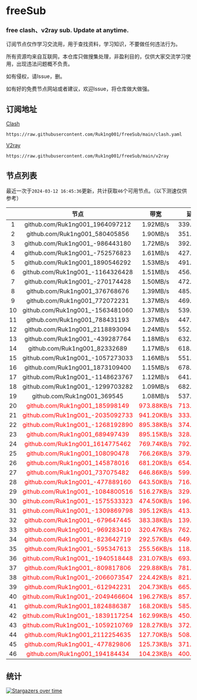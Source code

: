 # freeSub
### free clash、v2ray sub. Update at anytime.

订阅节点仅作学习交流用，用于查找资料，学习知识，不要做任何违法行为。

所有资源均来自互联网，本仓库只做搜集处理，非盈利目的，仅供大家交流学习使用，出现违法问题概不负责。

如有侵权，请Issue，删。

如有好的免费节点网站或者建议，欢迎Issue，将仓库做大做强。

## 订阅地址
[Clash](https://raw.githubusercontent.com/Ruk1ng001/freeSub/main/clash.yaml)
```
https://raw.githubusercontent.com/Ruk1ng001/freeSub/main/clash.yaml
```
[V2ray](https://raw.githubusercontent.com/Ruk1ng001/freeSub/main/v2ray)
```
https://raw.githubusercontent.com/Ruk1ng001/freeSub/main/v2ray
```

## 节点列表

最近一次于`2024-03-12 16:45:36`更新，共计获取`46`个可用节点。（以下测速仅供参考）

|  | 节点 | 带宽 | 延迟 |
|:-:|:--:|:--:|:--:|
 | 1 | github.com/Ruk1ng001_1964097212 | 1.92MB/s | 339.00ms |
 | 2 | github.com/Ruk1ng001_580405856 | 1.90MB/s | 351.00ms |
 | 3 | github.com/Ruk1ng001_-986443180 | 1.72MB/s | 392.00ms |
 | 4 | github.com/Ruk1ng001_-752576823 | 1.61MB/s | 427.00ms |
 | 5 | github.com/Ruk1ng001_1890546292 | 1.53MB/s | 491.00ms |
 | 6 | github.com/Ruk1ng001_-1164326428 | 1.51MB/s | 456.00ms |
 | 7 | github.com/Ruk1ng001_-270174428 | 1.50MB/s | 472.00ms |
 | 8 | github.com/Ruk1ng001_376768676 | 1.39MB/s | 485.00ms |
 | 9 | github.com/Ruk1ng001_772072231 | 1.37MB/s | 469.00ms |
 | 10 | github.com/Ruk1ng001_-1563481060 | 1.37MB/s | 539.00ms |
 | 11 | github.com/Ruk1ng001_788431193 | 1.37MB/s | 447.00ms |
 | 12 | github.com/Ruk1ng001_2118893094 | 1.24MB/s | 552.00ms |
 | 13 | github.com/Ruk1ng001_-439287764 | 1.18MB/s | 632.00ms |
 | 14 | github.com/Ruk1ng001_82332689 | 1.17MB/s | 618.00ms |
 | 15 | github.com/Ruk1ng001_-1057273033 | 1.16MB/s | 551.00ms |
 | 16 | github.com/Ruk1ng001_1873109400 | 1.15MB/s | 678.00ms |
 | 17 | github.com/Ruk1ng001_-1148623767 | 1.12MB/s | 641.00ms |
 | 18 | github.com/Ruk1ng001_-1299703282 | 1.09MB/s | 682.00ms |
 | 19 | github.com/Ruk1ng001_369545 | 1.08MB/s | 537.00ms |
 | 20 | <font color=red>github.com/Ruk1ng001_185998149</font> | <font color=red>973.88KB/s</font> | <font color=red>713.00ms</font> |
 | 21 | <font color=red>github.com/Ruk1ng001_-2035092733</font> | <font color=red>941.20KB/s</font> | <font color=red>333.00ms</font> |
 | 22 | <font color=red>github.com/Ruk1ng001_-1268192890</font> | <font color=red>895.38KB/s</font> | <font color=red>374.00ms</font> |
 | 23 | <font color=red>github.com/Ruk1ng001_689497439</font> | <font color=red>895.15KB/s</font> | <font color=red>328.00ms</font> |
 | 24 | <font color=red>github.com/Ruk1ng001_1614775462</font> | <font color=red>769.74KB/s</font> | <font color=red>792.00ms</font> |
 | 25 | <font color=red>github.com/Ruk1ng001_108090478</font> | <font color=red>766.26KB/s</font> | <font color=red>379.00ms</font> |
 | 26 | <font color=red>github.com/Ruk1ng001_145878016</font> | <font color=red>681.20KB/s</font> | <font color=red>654.00ms</font> |
 | 27 | <font color=red>github.com/Ruk1ng001_737075482</font> | <font color=red>646.86KB/s</font> | <font color=red>599.00ms</font> |
 | 28 | <font color=red>github.com/Ruk1ng001_-477889160</font> | <font color=red>643.50KB/s</font> | <font color=red>716.00ms</font> |
 | 29 | <font color=red>github.com/Ruk1ng001_-1084800516</font> | <font color=red>516.27KB/s</font> | <font color=red>329.00ms</font> |
 | 30 | <font color=red>github.com/Ruk1ng001_-1575533323</font> | <font color=red>474.50KB/s</font> | <font color=red>196.00ms</font> |
 | 31 | <font color=red>github.com/Ruk1ng001_-1309869798</font> | <font color=red>395.12KB/s</font> | <font color=red>413.00ms</font> |
 | 32 | <font color=red>github.com/Ruk1ng001_-679647445</font> | <font color=red>383.38KB/s</font> | <font color=red>139.00ms</font> |
 | 33 | <font color=red>github.com/Ruk1ng001_-969283410</font> | <font color=red>320.47KB/s</font> | <font color=red>762.00ms</font> |
 | 34 | <font color=red>github.com/Ruk1ng001_-823642719</font> | <font color=red>292.57KB/s</font> | <font color=red>649.00ms</font> |
 | 35 | <font color=red>github.com/Ruk1ng001_-595347613</font> | <font color=red>255.56KB/s</font> | <font color=red>118.00ms</font> |
 | 36 | <font color=red>github.com/Ruk1ng001_-1940518448</font> | <font color=red>231.07KB/s</font> | <font color=red>693.00ms</font> |
 | 37 | <font color=red>github.com/Ruk1ng001_-809817806</font> | <font color=red>229.88KB/s</font> | <font color=red>781.00ms</font> |
 | 38 | <font color=red>github.com/Ruk1ng001_-2066073547</font> | <font color=red>224.42KB/s</font> | <font color=red>821.00ms</font> |
 | 39 | <font color=red>github.com/Ruk1ng001_-612942231</font> | <font color=red>204.73KB/s</font> | <font color=red>665.00ms</font> |
 | 40 | <font color=red>github.com/Ruk1ng001_-2049466604</font> | <font color=red>196.27KB/s</font> | <font color=red>857.00ms</font> |
 | 41 | <font color=red>github.com/Ruk1ng001_1824886387</font> | <font color=red>168.20KB/s</font> | <font color=red>585.00ms</font> |
 | 42 | <font color=red>github.com/Ruk1ng001_-1839117254</font> | <font color=red>162.99KB/s</font> | <font color=red>450.00ms</font> |
 | 43 | <font color=red>github.com/Ruk1ng001_-1059210769</font> | <font color=red>128.27KB/s</font> | <font color=red>372.00ms</font> |
 | 44 | <font color=red>github.com/Ruk1ng001_2112254635</font> | <font color=red>127.70KB/s</font> | <font color=red>508.00ms</font> |
 | 45 | <font color=red>github.com/Ruk1ng001_-477829806</font> | <font color=red>125.73KB/s</font> | <font color=red>371.00ms</font> |
 | 46 | <font color=red>github.com/Ruk1ng001_194184434</font> | <font color=red>104.23KB/s</font> | <font color=red>400.00ms</font> |


## 统计

[![Stargazers over time](https://starchart.cc/Ruk1ng001/freeSub.svg)](https://starchart.cc/Ruk1ng001/freeSub)